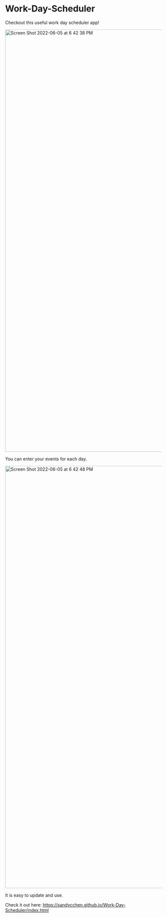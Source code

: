 # Work-Day-Scheduler

Checkout this useful work day scheduler app! 

<img width="1352" alt="Screen Shot 2022-06-05 at 6 42 38 PM" src="https://user-images.githubusercontent.com/95831560/172081275-5ed94347-6368-4e7c-96dd-705e554c2b21.png">

You can enter your events for each day.

<img width="1352" alt="Screen Shot 2022-06-05 at 6 42 48 PM" src="https://user-images.githubusercontent.com/95831560/172081334-5b3e5223-ad8b-413d-89b6-02d6f37e1124.png">

It is easy to update and use.

Check it out here: https://sandycchen.github.io/Work-Day-Scheduler/index.html
